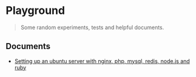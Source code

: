 # Playground

> Some random experiments, tests and helpful documents.

## Documents

- [Setting up an ubuntu server with nginx, php, mysql, redis, node.js and ruby](https://github.com/queicherius/playground/blob/master/sysops/ubuntu.md)
